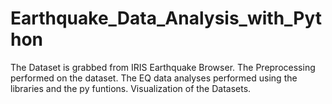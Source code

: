 # Earthquake_Data_Analysis_with_Python
The Dataset is grabbed from IRIS Earthquake Browser.
The Preprocessing performed on the dataset.
The EQ data analyses performed using the libraries and the py funtions.
Visualization of the Datasets.
